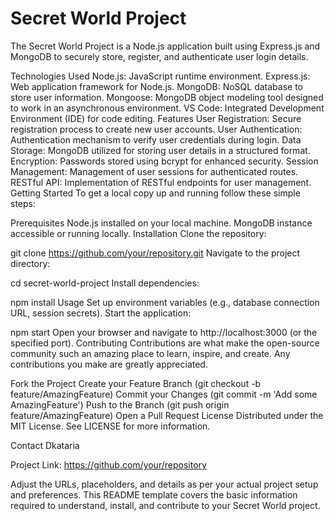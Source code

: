 
# Secret World Project


The Secret World Project is a Node.js application built using Express.js and MongoDB to securely store, register, and authenticate user login details.

Technologies Used
Node.js: JavaScript runtime environment.
Express.js: Web application framework for Node.js.
MongoDB: NoSQL database to store user information.
Mongoose: MongoDB object modeling tool designed to work in an asynchronous environment.
VS Code: Integrated Development Environment (IDE) for code editing.
Features
User Registration: Secure registration process to create new user accounts.
User Authentication: Authentication mechanism to verify user credentials during login.
Data Storage: MongoDB utilized for storing user details in a structured format.
Encryption: Passwords stored using bcrypt for enhanced security.
Session Management: Management of user sessions for authenticated routes.
RESTful API: Implementation of RESTful endpoints for user management.
Getting Started
To get a local copy up and running follow these simple steps:

Prerequisites
Node.js installed on your local machine.
MongoDB instance accessible or running locally.
Installation
Clone the repository:

git clone https://github.com/your/repository.git
Navigate to the project directory:

cd secret-world-project
Install dependencies:


npm install
Usage
Set up environment variables (e.g., database connection URL, session secrets).
Start the application:


npm start
Open your browser and navigate to http://localhost:3000 (or the specified port).
Contributing
Contributions are what make the open-source community such an amazing place to learn, inspire, and create. Any contributions you make are greatly appreciated.

Fork the Project
Create your Feature Branch (git checkout -b feature/AmazingFeature)
Commit your Changes (git commit -m 'Add some AmazingFeature')
Push to the Branch (git push origin feature/AmazingFeature)
Open a Pull Request
License
Distributed under the MIT License. See LICENSE for more information.

Contact
Dkataria

Project Link: https://github.com/your/repository

Adjust the URLs, placeholders, and details as per your actual project setup and preferences. This README template covers the basic information required to understand, install, and contribute to your Secret World project.

